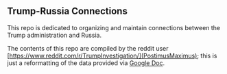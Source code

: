 ## Trump-Russia Connections  
This repo is dedicated to organizing and maintain connections between the Trump administration and Russia.  

The contents of this repo are compiled by the reddit user [https://www.reddit.com/r/TrumpInvestigation/](PostimusMaximus); this is just a reformatting of the data provided via [Google Doc](https://docs.google.com/document/d/1DnQWKe9koRkG31bO3vGJdLjqlI5fPi4I7MRjWFTz3Y0/edit).